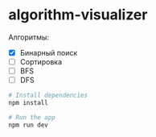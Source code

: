 # algorithm-visualizer


Алгоритмы:

- [x] Бинарный поиск
- [ ] Сортировка
- [ ] BFS
- [ ] DFS

```bash
# Install dependencies
npm install

# Run the app
npm run dev
```

